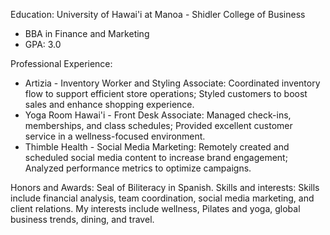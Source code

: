 Education: University of Hawai'i at Manoa - Shidler College of Business
- BBA in Finance and Marketing
- GPA: 3.0
  
Professional Experience:
- Artizia - Inventory Worker and Styling Associate: Coordinated inventory flow to support efficient store operations; Styled customers to boost sales and enhance shopping experience.
- Yoga Room Hawai'i - Front Desk Associate: Managed check-ins, memberships, and class schedules; Provided excellent customer service in a wellness-focused environment.
- Thimble Health - Social Media Marketing: Remotely created and scheduled social media content to increase brand engagement; Analyzed performance metrics to optimize campaigns.
  
Honors and Awards: Seal of Biliteracy in Spanish.
Skills and interests: Skills include financial analysis, team coordination, social media marketing, and client relations. My interests include wellness, Pilates and yoga, global business trends, dining, and travel.
